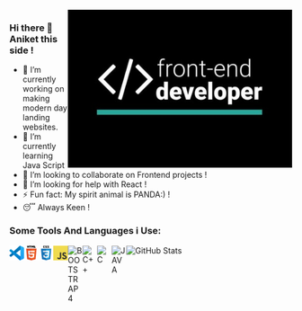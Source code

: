 <img align="right" alt="" width="400px" src="https://github.com/Aniket-x-code/Aniket-x-code/blob/main/fe.jpg" >


### Hi there 👋 Aniket this side !
- 🔭 I’m currently working on making modern day landing websites.
- 🌱 I’m currently learning Java Script
- 👯 I’m looking to collaborate on Frontend projects !
- 🤔 I’m looking for help with React !
- ⚡ Fun fact: My spirit animal is PANDA:) !
- 😴  Always Keen !


### Some Tools And Languages i Use:
<img align="left" alt="Visual Studio Code" width="26px" src="https://raw.githubusercontent.com/github/explore/80688e429a7d4ef2fca1e82350fe8e3517d3494d/topics/visual-studio-code/visual-studio-code.png" />
<img align="left" alt="HTML5" width="26px" src="https://raw.githubusercontent.com/github/explore/80688e429a7d4ef2fca1e82350fe8e3517d3494d/topics/html/html.png" />
<img align="left" alt="CSS3" width="26px" src="https://raw.githubusercontent.com/github/explore/80688e429a7d4ef2fca1e82350fe8e3517d3494d/topics/css/css.png" />
<img align="left" alt="JavaScript" width="26px" src="https://raw.githubusercontent.com/github/explore/80688e429a7d4ef2fca1e82350fe8e3517d3494d/topics/javascript/javascript.png" />
<img align="left" alt="BOOTSTRAP 4" width="26px" src="https://encrypted-tbn0.gstatic.com/images?q=tbn:ANd9GcTEpvqwMVWHv_Yh0e3Ljg4W2KDIDTh6BAeJ3X6FFpaHU8RJJQXSf3cDmx1JWzmAQyTzw_k&usqp=CAU" />
<img align="left" width="26px" class="cpp-image" src="https://raw.githubusercontent.com/isocpp/logos/master/cpp_logo.png" alt="C++">
<img align="left" width="26px" class="c-image" src="https://github.com/abranhe/programming-languages-logos/blob/master/src/c/c.png" alt="C">
<img align="left" width="26px" class="java-image" src="https://github.com/abranhe/programming-languages-logos/blob/master/src/java/java.png" alt="JAVA " >

  ![GitHub Stats](https://github-readme-stats.vercel.app/api?username=Aniket-x-code&theme=radical) 




